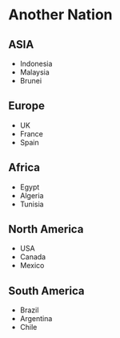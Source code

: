 # Another Nation

## ASIA
- Indonesia
- Malaysia
- Brunei

## Europe
- UK
- France
- Spain

## Africa
- Egypt
- Algeria
- Tunisia

## North America
- USA
- Canada
- Mexico

## South America
- Brazil
- Argentina
- Chile